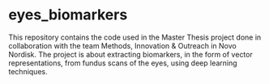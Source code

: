 # eyes_biomarkers
This repository contains the code used in the Master Thesis project done in collaboration with the team Methods, Innovation &amp; Outreach in Novo Nordisk. The project is about extracting biomarkers, in the form of vector representations, from fundus scans of the eyes, using deep learning techniques.
